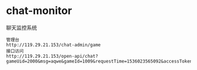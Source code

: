 chat-monitor
===============
聊天监控系统

```
管理台
http://119.29.21.153/chat-admin/game
接口访问
http://119.29.21.153/open-api/chat?gameUid=2000&msg=aqwe&gameId=1009&requestTime=1536023565092&accessToken=5a688135eb4f09ae411affb9ae83c495
```
